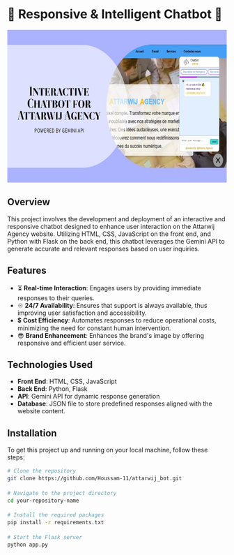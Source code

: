 # 🤖 Responsive & Intelligent Chatbot 🤖
<img src="Smart-Bot.png" alt="Chatbot Interaction" width="800" height="350">


## Overview
This project involves the development and deployment of an interactive and responsive chatbot designed to enhance user interaction on the Attarwij Agency website. Utilizing HTML, CSS, JavaScript on the front end, and Python with Flask on the back end, this chatbot leverages the Gemini API to generate accurate and relevant responses based on user inquiries.

## Features
- ⏳  **Real-time Interaction**: Engages users by providing immediate responses to their queries.
- ♾️ **24/7 Availability**: Ensures that support is always available, thus improving user satisfaction and accessibility.
- 💲  **Cost Efficiency**: Automates responses to reduce operational costs, minimizing the need for constant human intervention.
- 😎 **Brand Enhancement**: Enhances the brand's image by offering responsive and efficient user service.

## Technologies Used
- **Front End**: HTML, CSS, JavaScript
- **Back End**: Python, Flask
- **API**: Gemini API for dynamic response generation
- **Database**: JSON file to store predefined responses aligned with the website content.

## Installation
To get this project up and running on your local machine, follow these steps:
```bash
# Clone the repository
git clone https://github.com/Houssam-11/attarwij_bot.git

# Navigate to the project directory
cd your-repository-name

# Install the required packages
pip install -r requirements.txt

# Start the Flask server
python app.py
